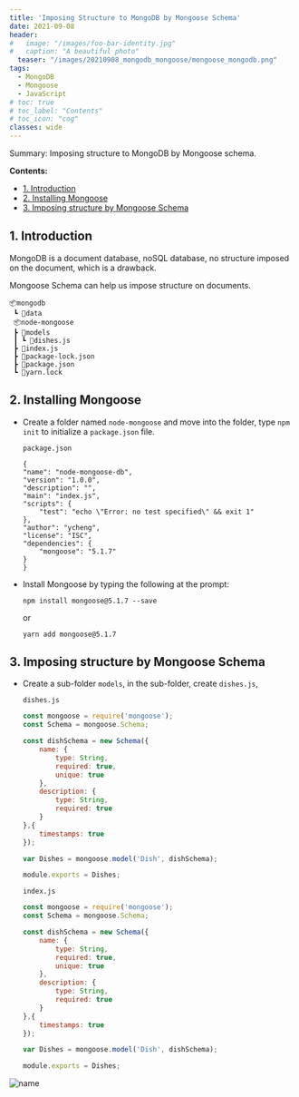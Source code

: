 ```yaml
---
title: 'Imposing Structure to MongoDB by Mongoose Schema'
date: 2021-09-08
header:
#   image: "/images/foo-bar-identity.jpg"
#   caption: "A beautiful photo"
  teaser: "/images/20210908_mongodb_mongoose/mongoose_mongodb.png"
tags:
  - MongoDB
  - Mongoose
  - JavaScript
# toc: true
# toc_label: "Contents"
# toc_icon: "cog"
classes: wide
---
```


Summary: Imposing structure to MongoDB by Mongoose schema.

**Contents:**
- [1. Introduction](#1-introduction)
- [2. Installing Mongoose](#2-installing-mongoose)
- [3. Imposing structure by Mongoose Schema](#3-imposing-structure-by-mongoose-schema)

## 1. Introduction

MongoDB is a document database, noSQL database, no structure imposed on the document, which is a drawback.

Mongoose Schema can help us impose structure on documents.

```
📦mongodb
 ┗ 📂data
 📦node-mongoose
 ┣ 📂models
 ┃ ┗ 📜dishes.js
 ┣ 📜index.js
 ┣ 📜package-lock.json
 ┣ 📜package.json
 ┗ 📜yarn.lock
```

## 2. Installing Mongoose

- Create a folder named `node-mongoose` and move into the folder, type `npm init` to initialize a `package.json` file.

    `package.json`
    ```
    {
    "name": "node-mongoose-db",
    "version": "1.0.0",
    "description": "",
    "main": "index.js",
    "scripts": {
        "test": "echo \"Error: no test specified\" && exit 1"
    },
    "author": "ycheng",
    "license": "ISC",
    "dependencies": {
        "mongoose": "5.1.7"
    }
    }
    ```

 - Install Mongoose by typing the following at the prompt:

    `npm install mongoose@5.1.7 --save`

    or

    `yarn add mongoose@5.1.7`

## 3. Imposing structure by Mongoose Schema
- Create a sub-folder `models`, in the sub-folder, create `dishes.js`, 

    `dishes.js`
    ```js
    const mongoose = require('mongoose');
    const Schema = mongoose.Schema;

    const dishSchema = new Schema({
        name: {
            type: String,
            required: true,
            unique: true
        },
        description: {
            type: String,
            required: true
        }
    },{
        timestamps: true
    });

    var Dishes = mongoose.model('Dish', dishSchema);

    module.exports = Dishes;
    ```

    `index.js`
    ```js
    const mongoose = require('mongoose');
    const Schema = mongoose.Schema;

    const dishSchema = new Schema({
        name: {
            type: String,
            required: true,
            unique: true
        },
        description: {
            type: String,
            required: true
        }
    },{
        timestamps: true
    });

    var Dishes = mongoose.model('Dish', dishSchema);

    module.exports = Dishes;
    ```



![name](/images/20210908_mongodb_mongoose/.png)



















